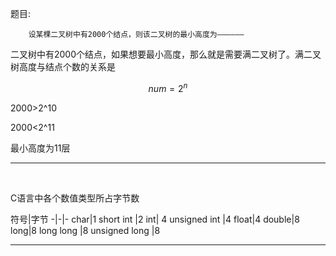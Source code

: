 题目:
```
    设某棵二叉树中有2000个结点，则该二叉树的最小高度为——————
```
二叉树中有2000个结点，如果想要最小高度，那么就是需要满二叉树了。满二叉树高度与结点个数的关系是

```math
num=2^n
```
2000>2^10

2000<2^11

最小高度为11层


- - -

<br>

C语言中各个数值类型所占字节数

符号|字节
-|-|-
char|1
short int |2
int| 4
unsigned int |4
float|4
double|8
long|8
long long |8
unsigned long |8

- - - 


